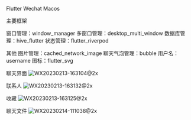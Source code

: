 Flutter Wechat Macos

主要框架

窗口管理：window_manager
多窗口管理：desktop_multi_window
数据库管理：hive_flutter
状态管理：flutter_riverpod

其他
图片管理：cached_network_image
聊天气泡管理：bubble
用户名：username
图标：flutter_svg


聊天界面
![WX20230213-163104@2x](https://user-images.githubusercontent.com/17973224/218419164-2a93f01c-8949-40d9-9b86-eec7aa278dd8.png)

联系人
![WX20230213-163132@2x](https://user-images.githubusercontent.com/17973224/218419108-cd5999a9-af2f-40db-8af6-60b207915dcf.png)

收藏
![WX20230213-163125@2x](https://user-images.githubusercontent.com/17973224/218419289-00e694ad-7a1f-4bc5-b9e9-c4f508b7f314.png)

聊天文件
![WX20230214-111038@2x](https://user-images.githubusercontent.com/17973224/218629561-831943a6-bfac-47c6-ac55-41a31de0b400.png)
